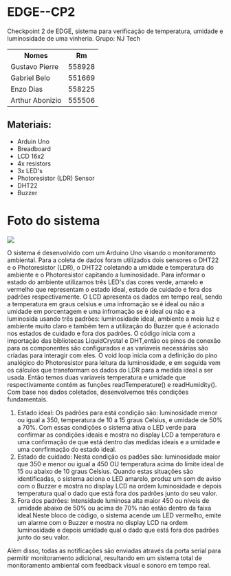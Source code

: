 # EDGE--CP2
Checkpoint 2 de EDGE, sistema para verificação de temperatura, umidade e luminosidade de uma vinheria. 
Grupo: NJ Tech
<table>
  <tr>
    <th>Nomes</th>
    <th>Rm</th>
  </tr>
  <tr>
    <td>Gustavo Pierre</td>
    <td>558928</td>
  </tr>
  <tr>
    <td>Gabriel Belo</td>
    <td>551669</td>
  </tr>
  <tr>
    <td>Enzo Dias</td>
    <td>558225</td>
  </tr>
  <tr>
    <td>Arthur Abonizio</td>
    <td>555506</td>
  </tr>
</table>


<h2>Materiais:</h2>
<ul>
  <li>Arduin Uno</li>
  <li>Breadboard</li>
  <li>LCD 16x2</li>
  <li>4x resistors</li>
  <li>3x LED's</li>
  <li>Photoresistor (LDR) Sensor</li>
  <li>DHT22</li>
  <li>Buzzer</li>
</ul>



<h1>Foto do sistema</h1>
<img src="https://github.com/gabriel-belo/EDGE--CP2/assets/126474319/76188a39-0186-4587-8c9b-e5d431bc4198"/>


O sistema é desenvolvido com um Arduino Uno visando o monitoramento ambiental. Para a coleta de dados foram utilizados dois sensores o DHT22 e o Photoresistor (LDR), o DHT22 coletando a umidade e temperatura do ambiente e o Photoresistor capitando a luminosidade. Para informar o estado do ambiente utilizamos três LED's das cores verde, amarelo e vermelho que representam o estado ideal, estado de cuidado e fora dos padrões respectivamente. O LCD apresenta os dados em tempo real, sendo a temperatura em graus celsius e uma infromação se é ideal ou não a umidade em porcentagem e uma infromação se é ideal ou não e a luminosida usando três padrões: luminosidade ideal, ambiente a meia luz e ambiente muito claro e também tem a utilização do Buzzer que é acionado nos estados de cuidado e fora dos padrões.
O código inicia com a importação das bibliotecas LiquidCrystal e DHT,então os pinos de conexão para os componentes são configurados e as variaveis necessárias são criadas para interagir com eles.
O void loop inicia com a definição do pino analógico do Photoresistor para leitura da luminosidade, e em seguida vem os cálculos que transformam os dados do LDR para a medida ideal a ser usada. Então temos duas variaveis temperatura e umidade que respectivamente contém as funções readTemperature() e readHumidity(). Com base nos dados coletados, desenvolvemos três condições fundamentais.

<ol>
  <li>Estado ideal: Os padrões para está condição são: luminosidade menor ou igual a 350, temperatura de 10 a 15 graus Celsius, e umidade de 50% a 70%. Com essas condições o sistema ativa o LED verde para confirmar as condições ideais e mostra no display LCD a temperatura e uma confirmação de que está dentro das medidas ideais e a umidade e uma conrfirmação do estado ideal.</li>
  <li>Estado de cuidado: Nesta condição os padôes são: luminosidade maior que 350 e menor ou igual a 450 OU temperatura acima do limite ideal de 15 ou abaixo de 10 graus Celsius. Quando estas situações são identificadas, o sistema aciona o LED amarelo, produz um som de aviso com o Buzzer e mostra no display LCD na ordem luminosidade e depois temperatura qual o dado que está fora dos padrões junto do seu valor.</li>
  <li>Fora dos padrões: Intensidade luminosa alta maior 450 ou níveis de umidade abaixo de 50% ou acima de 70% não estão dentro da faixa ideal.Neste bloco de código, o sistema acende um LED vermelho, emite um alarme com o Buzzer e mostra no display LCD na ordem luminosidade e depois umidade qual o dado que está fora dos padrões junto do seu valor.</li>
</ol>
 
Além disso, todas as notificações são enviadas através da porta serial para permitir monitoramento adicional, resultando em um sistema total de monitoramento ambiental com feedback visual e sonoro em tempo real.



